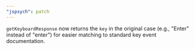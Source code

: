 ```yaml
---
"jspsych": patch
---
```


`getKeyboardResponse` now returns the `key` in the original case (e.g., "Enter" instead of "enter") for easier matching to standard key event documentation.
